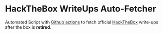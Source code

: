 # HackTheBox WriteUps Auto-Fetcher

Automated Script with [Github actions](https://github.com/apps/github-actions) to fetch official [HackTheBox](https://www.hackthebox.com/) write-ups after the box is **retired**.

